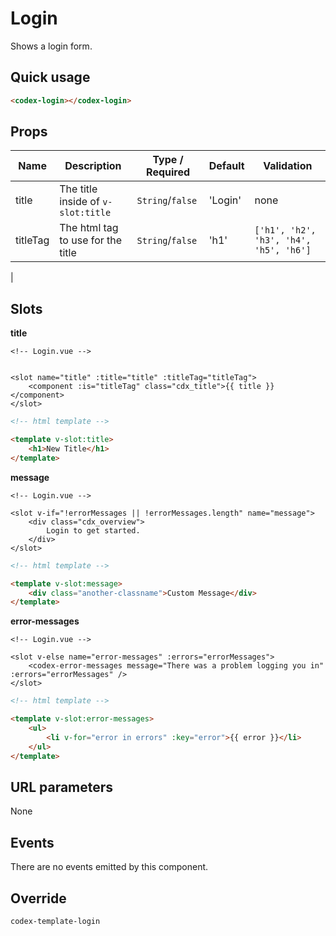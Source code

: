 # Login

Shows a login form.

## Quick usage

```html
<codex-login></codex-login>
```

## Props

| Name | Description | Type / Required | Default | Validation |
|- | - | - | - | - |
| title | The title inside of `v-slot:title` | `String`/`false` | 'Login' | none |
| titleTag | The html tag to use for the title | `String`/`false` | 'h1' | `['h1', 'h2', 'h3', 'h4', 'h5', 'h6']`
|


## Slots  

**title**   

```vue
<!-- Login.vue -->


<slot name="title" :title="title" :titleTag="titleTag">
	<component :is="titleTag" class="cdx_title">{{ title }}</component>
</slot>
```

```html
<!-- html template -->

<template v-slot:title>
	<h1>New Title</h1>
</template>
```

**message**

```vue
<!-- Login.vue -->

<slot v-if="!errorMessages || !errorMessages.length" name="message">
	<div class="cdx_overview">
		Login to get started.
	</div>
</slot>
```

```html
<!-- html template -->

<template v-slot:message>
	<div class="another-classname">Custom Message</div>
</template>
```

**error-messages**

```vue
<!-- Login.vue -->

<slot v-else name="error-messages" :errors="errorMessages">
	<codex-error-messages message="There was a problem logging you in" :errors="errorMessages" />
</slot>
```

```html
<!-- html template -->

<template v-slot:error-messages>
	<ul>
		<li v-for="error in errors" :key="error">{{ error }}</li>
	</ul>
</template>
```


## URL parameters

None

## Events

There are no events emitted by this component.

## Override

```
codex-template-login
```

